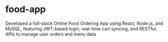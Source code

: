 # food-app
Developed a full-stack Online Food Ordering App using React, Node.js, and MySQL, featuring JWT-based login, real-time cart syncing, and RESTful APIs to manage user orders and menu data

